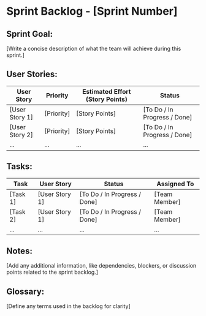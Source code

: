 # Sprint Backlog - [Sprint Number]

## Sprint Goal:
[Write a concise description of what the team will achieve during this sprint.]

## User Stories:

| User Story | Priority | Estimated Effort (Story Points) | Status |
|---|---|---|---|
| [User Story 1] | [Priority] | [Story Points] | [To Do / In Progress / Done] |
| [User Story 2] | [Priority] | [Story Points] | [To Do / In Progress / Done] |
| ... | ... | ... | ... |

## Tasks:

| Task | User Story | Status | Assigned To |
|---|---|---|---|
| [Task 1] | [User Story 1] | [To Do / In Progress / Done] | [Team Member] |
| [Task 2] | [User Story 1] | [To Do / In Progress / Done] | [Team Member] |
| ... | ... | ... | ... |

## Notes:
[Add any additional information, like dependencies, blockers, or discussion points related to the sprint backlog.]

## Glossary:
[Define any terms used in the backlog for clarity]